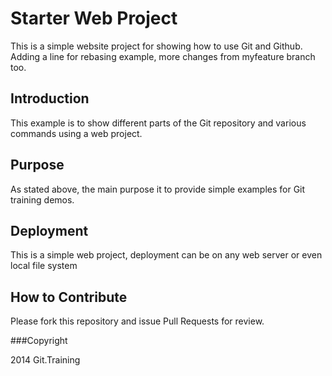 # Starter Web Project

This is a simple website project for
showing how to use Git and Github. Adding a line for rebasing example,
more changes from myfeature branch too.
	
## Introduction

This example is to show different parts
of the Git repository and various commands
using a web project.

## Purpose

As stated above, the main purpose it to
provide simple examples for Git training
demos.

## Deployment

This is a simple web project, deployment
can be on any web server or even local
file system

## How to Contribute

Please fork this repository and issue Pull Requests for
review.

###Copyright

2014 Git.Training